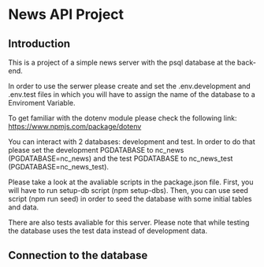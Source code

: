 # News API Project

## Introduction

This is a project of a simple news server with the psql database at the back-end.

In order to use the serwer please create and set the .env.development and .env.test files in which you will have to assign the name of the database to a Enviroment Variable.

To get familiar with the dotenv module please check the following link: https://www.npmjs.com/package/dotenv

You can interact with 2 databases: development and test.
In order to do that please set the development PGDATABASE to nc_news (PGDATABASE=nc_news) and the test PGDATABASE to nc_news_test (PGDATABASE=nc_news_test).

Please take a look at the avaliable scripts in the package.json file.
First, you will have to run setup-db script (npm setup-dbs).
Then, you can use seed script (npm run seed) in order to seed the database with some initial tables and data.

There are also tests avaliable for this server. Please note that while testing the database uses the test data instead of development data.

## Connection to the database
